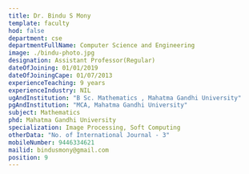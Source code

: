 ```yaml
---
title: Dr. Bindu S Mony
template: faculty
hod: false
department: cse
departmentFullName: Computer Science and Engineering
image: ./bindu-photo.jpg
designation: Assistant Professor(Regular)
dateOfJoining: 01/01/2019
dateOfJoiningCape: 01/07/2013
experienceTeaching: 9 years
experienceIndustry: NIL
ugAndInstitution: "B Sc. Mathematics , Mahatma Gandhi University"
pgAndInstitution: "MCA, Mahatma Gandhi University"
subject: Mathematics
phd: Mahatma Gandhi University
specialization: Image Processing, Soft Computing
otherData: "No. of International Journal - 3"
mobileNumber: 9446334621
mailid: bindusmony@gmail.com
position: 9 
---
```

